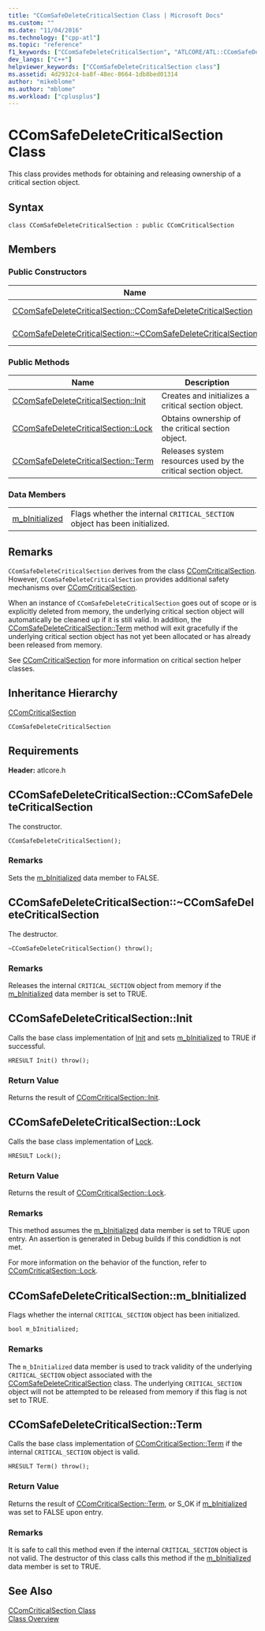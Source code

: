 ```yaml
---
title: "CComSafeDeleteCriticalSection Class | Microsoft Docs"
ms.custom: ""
ms.date: "11/04/2016"
ms.technology: ["cpp-atl"]
ms.topic: "reference"
f1_keywords: ["CComSafeDeleteCriticalSection", "ATLCORE/ATL::CComSafeDeleteCriticalSection", "ATLCORE/ATL::CComSafeDeleteCriticalSection::CComSafeDeleteCriticalSection", "ATLCORE/ATL::CComSafeDeleteCriticalSection::Init", "ATLCORE/ATL::CComSafeDeleteCriticalSection::Lock", "ATLCORE/ATL::CComSafeDeleteCriticalSection::Term", "ATLCORE/ATL::m_bInitialized"]
dev_langs: ["C++"]
helpviewer_keywords: ["CComSafeDeleteCriticalSection class"]
ms.assetid: 4d2932c4-ba8f-48ec-8664-1db8bed01314
author: "mikeblome"
ms.author: "mblome"
ms.workload: ["cplusplus"]
---
```

# CComSafeDeleteCriticalSection Class

This class provides methods for obtaining and releasing ownership of a critical section object.

## Syntax

```
class CComSafeDeleteCriticalSection : public CComCriticalSection
```

## Members

### Public Constructors

|Name|Description|
|----------|-----------------|
|[CComSafeDeleteCriticalSection::CComSafeDeleteCriticalSection](#ccomsafedeletecriticalsection)|The constructor.|
|[CComSafeDeleteCriticalSection::~CComSafeDeleteCriticalSection](#dtor)|The destructor.|

### Public Methods

|Name|Description|
|----------|-----------------|
|[CComSafeDeleteCriticalSection::Init](#init)|Creates and initializes a critical section object.|
|[CComSafeDeleteCriticalSection::Lock](#lock)|Obtains ownership of the critical section object.|
|[CComSafeDeleteCriticalSection::Term](#term)|Releases system resources used by the critical section object.|

### Data Members

|||
|-|-|
|[m_bInitialized](#m_binitialized)|Flags whether the internal `CRITICAL_SECTION` object has been initialized.|

## Remarks

`CComSafeDeleteCriticalSection` derives from the class [CComCriticalSection](../../atl/reference/ccomcriticalsection-class.md). However, `CComSafeDeleteCriticalSection` provides additional safety mechanisms over [CComCriticalSection](../../atl/reference/ccomcriticalsection-class.md).

When an instance of `CComSafeDeleteCriticalSection` goes out of scope or is explicitly deleted from memory, the underlying critical section object will automatically be cleaned up if it is still valid. In addition, the [CComSafeDeleteCriticalSection::Term](#term) method will exit gracefully if the underlying critical section object has not yet been allocated or has already been released from memory.

See [CComCriticalSection](../../atl/reference/ccomcriticalsection-class.md) for more information on critical section helper classes.

## Inheritance Hierarchy

[CComCriticalSection](../../atl/reference/ccomcriticalsection-class.md)

`CComSafeDeleteCriticalSection`

## Requirements

**Header:** atlcore.h

##  <a name="ccomsafedeletecriticalsection"></a>  CComSafeDeleteCriticalSection::CComSafeDeleteCriticalSection

The constructor.

```
CComSafeDeleteCriticalSection();
```

### Remarks

Sets the [m_bInitialized](#m_binitialized) data member to FALSE.

##  <a name="dtor"></a>  CComSafeDeleteCriticalSection::~CComSafeDeleteCriticalSection

The destructor.

```
~CComSafeDeleteCriticalSection() throw();
```

### Remarks

Releases the internal `CRITICAL_SECTION` object from memory if the [m_bInitialized](#m_binitialized) data member is set to TRUE.

##  <a name="init"></a>  CComSafeDeleteCriticalSection::Init

Calls the base class implementation of [Init](/visualstudio/debugger/init) and sets [m_bInitialized](#m_binitialized) to TRUE if successful.

```
HRESULT Init() throw();
```

### Return Value

Returns the result of [CComCriticalSection::Init](../../atl/reference/ccomcriticalsection-class.md#init).

##  <a name="lock"></a>  CComSafeDeleteCriticalSection::Lock

Calls the base class implementation of [Lock](ccomcriticalsection-class.md#lock).

```
HRESULT Lock();
```

### Return Value

Returns the result of [CComCriticalSection::Lock](../../atl/reference/ccomcriticalsection-class.md#lock).

### Remarks

This method assumes the [m_bInitialized](#m_binitialized) data member is set to TRUE upon entry. An assertion is generated in Debug builds if this condidtion is not met.

For more information on the behavior of the function, refer to [CComCriticalSection::Lock](../../atl/reference/ccomcriticalsection-class.md#lock).

##  <a name="m_binitialized"></a>  CComSafeDeleteCriticalSection::m_bInitialized

Flags whether the internal `CRITICAL_SECTION` object has been initialized.

```
bool m_bInitialized;
```

### Remarks

The `m_bInitialized` data member is used to track validity of the underlying `CRITICAL_SECTION` object associated with the [CComSafeDeleteCriticalSection](../../atl/reference/ccomsafedeletecriticalsection-class.md) class. The underlying `CRITICAL_SECTION` object will not be attempted to be released from memory if this flag is not set to TRUE.

##  <a name="term"></a>  CComSafeDeleteCriticalSection::Term

Calls the base class implementation of [CComCriticalSection::Term](../../atl/reference/ccomcriticalsection-class.md#term) if the internal `CRITICAL_SECTION` object is valid.

```
HRESULT Term() throw();
```

### Return Value

Returns the result of [CComCriticalSection::Term](../../atl/reference/ccomcriticalsection-class.md#term), or S_OK if [m_bInitialized](#m_binitialized) was set to FALSE upon entry.

### Remarks

It is safe to call this method even if the internal `CRITICAL_SECTION` object is not valid. The destructor of this class calls this method if the [m_bInitialized](#m_binitialized) data member is set to TRUE.

## See Also

[CComCriticalSection Class](../../atl/reference/ccomcriticalsection-class.md)<br/>
[Class Overview](../../atl/atl-class-overview.md)
